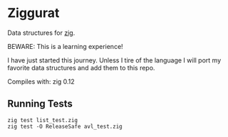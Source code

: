 # Ziggurat

Data structures for [zig](https://ziglang.org/).

BEWARE: This is a learning experience!

I have just started this journey. Unless I tire of the language I will port my
favorite data structures and add them to this repo.

Compiles with: zig 0.12

## Running Tests

    zig test list_test.zig
    zig test -O ReleaseSafe avl_test.zig

